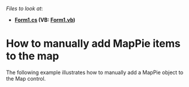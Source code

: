 <!-- default file list -->
*Files to look at*:

* **[Form1.cs](./CS/MapPieItem/Form1.cs) (VB: [Form1.vb](./VB/MapPieItem/Form1.vb))**
<!-- default file list end -->
# How to manually add MapPie items to the map


The following example illustrates how to manually add a MapPie object to the Map control.

<br/>


